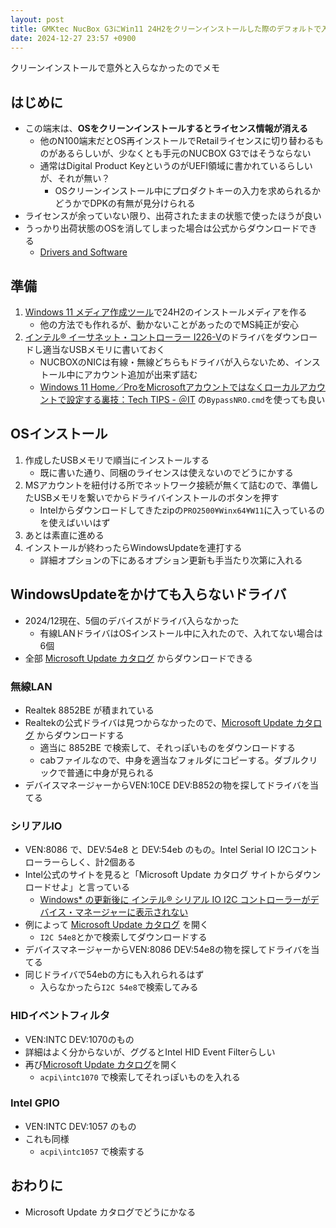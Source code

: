 ```yaml
---
layout: post
title: GMKtec NucBox G3にWin11 24H2をクリーンインストールした際のデフォルトで入らないドライバと入れ方
date: 2024-12-27 23:57 +0900
---
```

クリーンインストールで意外と入らなかったのでメモ

## はじめに

* この端末は、**OSをクリーンインストールするとライセンス情報が消える**
    * 他のN100端末だとOS再インストールでRetailライセンスに切り替わるものがあるらしいが、少なくとも手元のNUCBOX G3ではそうならない
    * 通常はDigital Product KeyというのがUEFI領域に書かれているらしいが、それが無い？
        * OSクリーンインストール中にプロダクトキーの入力を求められるかどうかでDPKの有無が見分けられる
* ライセンスが余っていない限り、出荷されたままの状態で使ったほうが良い
* うっかり出荷状態のOSを消してしまった場合は公式からダウンロードできる
    * [Drivers and Software](https://www.gmktec.com/pages/drivers-and-software)

## 準備

1. [Windows 11 メディア作成ツール](https://www.microsoft.com/ja-jp/software-download/windows11)で24H2のインストールメディアを作る
    * 他の方法でも作れるが、動かないことがあったのでMS純正が安心
1. [インテル® イーサネット・コントローラー I226-V](https://www.intel.co.jp/content/www/jp/ja/products/sku/210599/intel-ethernet-controller-i226v/downloads.html)のドライバをダウンロードし適当なUSBメモリに書いておく
    * NUCBOXのNICは有線・無線どちらもドライバが入らないため、インストール中にアカウント追加が出来ず詰む
    * [Windows 11 Home／ProをMicrosoftアカウントではなくローカルアカウントで設定する裏技：Tech TIPS - ＠IT](https://atmarkit.itmedia.co.jp/ait/articles/2210/21/news023.html) の`BypassNRO.cmd`を使っても良い

## OSインストール

1. 作成したUSBメモリで順当にインストールする
    * 既に書いた通り、同梱のライセンスは使えないのでどうにかする
1. MSアカウントを紐付ける所でネットワーク接続が無くて詰むので、準備したUSBメモリを繋いでからドライバインストールのボタンを押す
    * Intelからダウンロードしてきたzipの`PRO2500¥Winx64¥W11`に入っているのを使えばいいはず
1. あとは素直に進める
1. インストールが終わったらWindowsUpdateを連打する
    * 詳細オプションの下にあるオプション更新も手当たり次第に入れる

## WindowsUpdateをかけても入らないドライバ

* 2024/12現在、5個のデバイスがドライバ入らなかった
    * 有線LANドライバはOSインストール中に入れたので、入れてない場合は6個
* 全部 [Microsoft Update カタログ](https://www.catalog.update.microsoft.com/home.aspx) からダウンロードできる

### 無線LAN

* Realtek 8852BE が積まれている
* Realtekの公式ドライバは見つからなかったので、[Microsoft Update カタログ](https://www.catalog.update.microsoft.com/home.aspx) からダウンロードする
    * 適当に 8852BE で検索して、それっぽいものをダウンロードする
    * cabファイルなので、中身を適当なフォルダにコピーする。ダブルクリックで普通に中身が見られる
* デバイスマネージャーからVEN:10CE DEV:B852の物を探してドライバを当てる

### シリアルIO

* VEN:8086 で、DEV:54e8 と DEV:54eb のもの。Intel Serial IO I2Cコントローラーらしく、計2個ある
* Intel公式のサイトを見ると「Microsoft Update カタログ サイトからダウンロードせよ」と言っている
    * [Windows* の更新後に インテル® シリアル IO I2C コントローラーがデバイス・マネージャーに表示されない](https://www.intel.co.jp/content/www/jp/ja/support/articles/000093655/processors.html)
* 例によって [Microsoft Update カタログ](https://www.catalog.update.microsoft.com/home.aspx) を開く
    * `I2C 54e8`とかで検索してダウンロードする
* デバイスマネージャーからVEN:8086 DEV:54e8の物を探してドライバを当てる
* 同じドライバで54ebの方にも入れられるはず
    * 入らなかったら`I2C 54e8`で検索してみる

### HIDイベントフィルタ

* VEN:INTC DEV:1070のもの
* 詳細はよく分からないが、ググるとIntel HID Event Filterらしい
* 再び[Microsoft Update カタログ](https://www.catalog.update.microsoft.com/home.aspx)を開く
    * `acpi\intc1070` で検索してそれっぽいものを入れる

### Intel GPIO

* VEN:INTC DEV:1057 のもの
* これも同様
    * `acpi\intc1057` で検索する

## おわりに

* Microsoft Update カタログでどうにかなる
